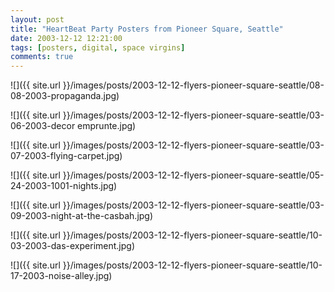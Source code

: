 ```yaml
---
layout: post
title: "HeartBeat Party Posters from Pioneer Square, Seattle"
date: 2003-12-12 12:21:00
tags: [posters, digital, space virgins]
comments: true
---
```

![]({{ site.url }}/images/posts/2003-12-12-flyers-pioneer-square-seattle/08-08-2003-propaganda.jpg)

![]({{ site.url }}/images/posts/2003-12-12-flyers-pioneer-square-seattle/03-06-2003-decor emprunte.jpg)

![]({{ site.url }}/images/posts/2003-12-12-flyers-pioneer-square-seattle/03-07-2003-flying-carpet.jpg)

![]({{ site.url }}/images/posts/2003-12-12-flyers-pioneer-square-seattle/05-24-2003-1001-nights.jpg)

![]({{ site.url }}/images/posts/2003-12-12-flyers-pioneer-square-seattle/03-09-2003-night-at-the-casbah.jpg)

![]({{ site.url }}/images/posts/2003-12-12-flyers-pioneer-square-seattle/10-03-2003-das-experiment.jpg)

![]({{ site.url }}/images/posts/2003-12-12-flyers-pioneer-square-seattle/10-17-2003-noise-alley.jpg)


